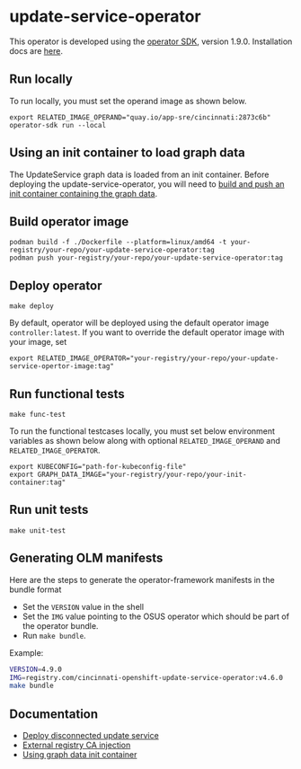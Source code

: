 # update-service-operator

This operator is developed using the [operator SDK][operator-sdk], version 1.9.0.
Installation docs are [here][operator-sdk-installation].

## Run locally

To run locally, you must set the operand image as shown below.

```
export RELATED_IMAGE_OPERAND="quay.io/app-sre/cincinnati:2873c6b"
operator-sdk run --local
```

## Using an init container to load graph data

The UpdateService graph data is loaded from an init container. Before deploying 
the update-service-operator, you will need to [build and push an init container containing the graph data](docs/graph-data-init-container.md).

## Build operator image

```console
podman build -f ./Dockerfile --platform=linux/amd64 -t your-registry/your-repo/your-update-service-operator:tag
podman push your-registry/your-repo/your-update-service-operator:tag
```

## Deploy operator

```
make deploy
```

By default, operator will be deployed using the default operator image `controller:latest`. If you want to override the default operator image with your image, set 

```
export RELATED_IMAGE_OPERATOR="your-registry/your-repo/your-update-service-opertor-image:tag"
```

## Run functional tests

```
make func-test
```

To run the functional testcases locally, you must set below environment variables as shown below along with optional `RELATED_IMAGE_OPERAND` and `RELATED_IMAGE_OPERATOR`.

```
export KUBECONFIG="path-for-kubeconfig-file"
export GRAPH_DATA_IMAGE="your-registry/your-repo/your-init-container:tag"
```

## Run unit tests

```
make unit-test
```

[operator-sdk]: https://sdk.operatorframework.io/docs/
[operator-sdk-installation]: https://v1-9-x.sdk.operatorframework.io/docs/installation/

## Generating OLM manifests

Here are the steps to generate the operator-framework manifests in the bundle format
* Set the `VERSION` value in the shell
* Set the `IMG` value pointing to the OSUS operator which should be part of the operator bundle.
* Run `make bundle`.

Example:

```sh
VERSION=4.9.0
IMG=registry.com/cincinnati-openshift-update-service-operator:v4.6.0
make bundle
```

## Documentation
* [Deploy disconnected update service](./docs/disconnected-updateservice-operator.md)
* [External registry CA injection](./docs/external-registry-ca.md)
* [Using graph data init container](./docs/graph-data-init-container.md)
